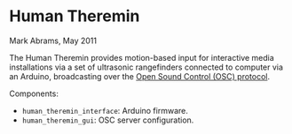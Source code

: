 Human Theremin
==============

Mark Abrams, May 2011

The Human Theremin provides motion-based input for interactive media installations via a set of ultrasonic rangefinders connected to computer via an Arduino, broadcasting over the [Open Sound Control (OSC) protocol](http://opensoundcontrol.org/introduction-osc).

Components:

* `human_theremin_interface`: Arduino firmware.
* `human_theremin_gui`: OSC server configuration.
